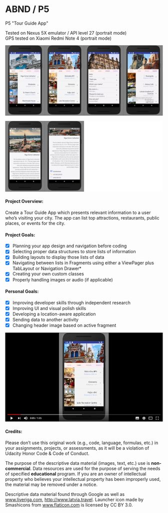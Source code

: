 # ABND / P5
P5 "Tour Guide App"

Tested on Nexus 5X emulator / API level 27 (portrait mode) <br>
GPS tested on Xiaomi Redmi Note 4 (portrait mode) 

![image](https://github.com/evanca/ABND_P5_Riga-Tour-Guide/blob/master/2018-04-Android%20Emulator%20-%20Nexus_5X_API_27_5554_ABND_P5_L.jpg)

![image](https://github.com/evanca/ABND_P5_Riga-Tour-Guide/blob/master/2018-04-Android%20Emulator%20-%20Nexus_5X_API_27_5554.jpg)

#### Project Overview: ##### 

Create a Tour Guide App which presents relevant information to a user who’s visiting your city. The app can list top attractions, restaurants, public places, or events for the city. <br>

#### Project Goals: #### 

- [x] Planning your app design and navigation before coding
- [x] Selecting proper data structures to store lists of information
- [x] Building layouts to display those lists of data
- [x] Navigating between lists in Fragments using either a ViewPager plus TabLayout or Navigation Drawer*
- [x] Creating your own custom classes
- [x] Properly handling images or audio (if applicable) <br>

#### Personal Goals: #### 

- [x] Improving developer skills through independent research
- [x] Improving UI and visual polish skills
- [x] Developing a location-aware application
- [x] Sending data to another activity
- [x] Changing header image based on active fragment <br>

[![YouTube](https://github.com/evanca/ABND_P5_Riga-Tour-Guide/blob/master/2018-04-ABND%20P5%20_Riga%20Tour%20Guide_%20-%20YouTube.jpg)](https://www.youtube.com/watch?v=9hun28nhsVA)

#### Credits: ####

Please don’t use this original work (e.g., code, language, formulas, etc.) in your assignments, projects, or assessments, as it will be a violation of Udacity Honor Code & Code of Conduct.

The purpose of the descriptive data material (images, text, etc.) use is **non-commercial**. Data resources are used for the purpose of serving the needs of specified **educational** program. If you are an owner of intellectual property who believes your intellectual property has been improperly used, the material may be removed under a notice.

Descriptive data material found through Google as well as www.liveriga.com, http://www.latvia.travel.
Launcher icon made by Smashicons from www.flaticon.com is licensed by CC BY 3.0.
